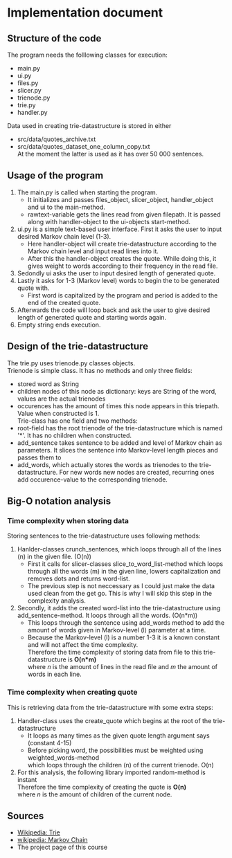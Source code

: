 # Implementation document

## Structure of the code
The program needs the folllowing classes for execution:
* main.py
* ui.py
* files.py
* slicer.py
* trienode.py
* trie.py
* handler.py 

Data used in creating trie-datastructure is stored in either 
* src/data/quotes_archive.txt 
* src/data/quotes_dataset_one_column_copy.txt \
At the moment the latter is used as it has over 50 000 sentences.

## Usage of the program

1. The main.py is called when starting the program.
    * It initializes and passes files_object, slicer_object, handler_object and ui to the main-method. 
    * rawtext-variable gets the lines read from given filepath. It is passed along with handler-object to the ui-objects start-method. 
2. ui.py is a simple text-based user interface. First it asks the user to input desired Markov chain level (1-3). 
    * Here handler-object will create trie-datastructure according to the Markov chain level and input read lines into it. 
    * After this the handler-object creates the quote. While doing this, it gives weight to words according to their frequency in the read file. 
3. Sedondly ui asks the user to input desired length of generated quote. 
4. Lastly it asks for 1-3 (Markov level) words to begin the to be generated quote with. 
    * First word is capitalized by the program and period is added to the end of the created quote. 
5. Afterwards the code will loop back and ask the user to give desired length of generated quote and starting words again. 
6. Empty string ends execution. 

## Design of the trie-datastructure

The trie.py uses trienode.py classes objects. \
Trienode is simple class. It has no methods and only three fields:
* stored word as String
* children nodes of this node as dictionary: keys are String of the word, values are the actual trienodes
* occurences has the amount of times this node appears in this triepath. Value when constructed is 1. \
Trie-class has one field and two methods:
* root-field has the root trienode of the trie-datastructure which is named '\*'. It has no children when constructed.
* add_sentence takes sentence to be added and level of Markov chain as parameters. It slices the sentence into Markov-level length pieces and passes them to
* add_words, which actually stores the words as trienodes to the trie-datastructure. For new words new nodes are created, recurring ones add occurence-value to the corresponding trienode. 

## Big-O notation analysis

### Time complexity when storing data

Storing sentences to the trie-datastructure uses following methods:
1. Hanlder-classes crunch_sentences, which loops through all of the lines (n) in the given file. (O(n))
    * First it calls for slicer-classes slice_to_word_list-method which loops through all the words (m) in the given line, lowers capitalization and removes dots and returns word-list.
    * The previous step is not neccessary as I could just make the data used clean from the get go. This is why I will skip this step in the complexity analysis.
2. Secondly, it adds the created word-list into the trie-datastructure using add_sentence-method. It loops through all the words. (O(n\*m))
    * This loops through the sentence using add_words method to add the amount of words given in Markov-level (l) parameter at a time.
    * Because the Markov-level (l) is a number 1-3 it is a known constant and will not affect the time complexity. \
Therefore the time complexity of storing data from file to this trie-datastructure is **O(n\*m)** \
where *n* is the amount of lines in the read file and *m* the amount of words in each line. 

### Time complexity when creating quote

This is retrieving data from the trie-datastructure with some extra steps:
1. Handler-class uses the create_quote which begins at the root of the trie-datastructure
    * It loops as many times as the given quote length argument says (constant 4-15)
    * Before picking word, the possibilities must be weighted using weighted_words-method \
     which loops through the children (n) of the current trienode. O(n)
2. For this analysis, the following library imported random-method is instant \
Therefore the time complexity of creating the quote is **O(n)** \
where *n* is the amount of children of the current node. 


## Sources
* [Wikipedia: Trie](https://en.wikipedia.org/wiki/Trie)
* [wikipedia: Markov Chain](https://en.wikipedia.org/wiki/Markov_chain)
* The project page of this course

